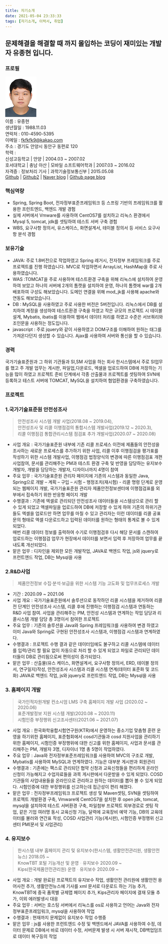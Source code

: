 ```yaml
---
title: 자기소개
date: 2021-05-04 23:33:33
tags: [자기소개, 이력서, 취업]
---
```


## 문제해결을 해결할 때 까지 몰입하는 코딩이 재미있는 개발자 유종현 입니다.

### 프로필

![프로필 사진](img001.jpg)  
이름 : 유종현  
생년월일 : 1988.11.03  
연락처 : 010-4590-5395  
이메일 : fkfkfk9@kakao.com  
주소 : 경기도 안양시 동안구 동편로 120  
학력 :  
신성고등학교 | 안양 | 2004.03 ~ 2007.02  
호서대학교 | 충남 아산 | 모바일 소프트웨어학과 | 2007.03 ~ 2016.02  
자격증 : 정보처리 기사 | 과학기술정보통신부 | 2015.05.08  
[Github](https://github.com/fkfkfk9) |
[Github2](https://github.com/fkfkfk999) |
[Naver blog](https://fkfkfk9.blog.me) |
[Github page blog](https://fkfkfk9.github.io)

### 핵심역량

- Spring, Spring Boot, 전자정부표준프레임워크 등 스프링 기반의 프레임워크를 활용한 프런트엔드, 백엔드 개발 경험
- 실제 서버에서 Vmware를 사용하여 CentOS7를 설치하고 리눅스 환경에서 Mysql 5, tomcat, jdk를 셋팅하여 테스트 서버 구축 경험
- WBS, 요구사항 정의서, 유스케이스, 화면설계서, 테이블 정의서 등 서비스 요구사항 분석 경험

### 보유기술

- JAVA: 주로 1.8버전으로 작업하였고 Spring 레거시, 전자정부 프레임워크를 주로 프로젝트를 진행 하였습니다. MVC로 작업하면서 ArrayList, HashMap을 주로 사용하였습니다.
- WAS :TOMCAT을 주로 사용하며 테스트환경 구축을 위해 리눅스에 설치하여 운영하여 보았고 하나의 서버에 2개의 톰캣을 설치하여 운영, 하나의 톰켓에 war를 2개 배포하여 구성도 해보았습니다. 도메인 연결을 위해 mod_jk를 사용해 apache와 연동도 해보았습니다.
- DB : MySQL을 사용하였고 주로 사용한 버전은 5버전입니다. 리눅스에서 DB를 설치하여 계정을 생성하여 테스트환경 구축을 하였고 작은 규모의 프로젝트 시 테이블 설계, Mybatis, ibatis를 이용하여 웹에서 데이터 처리를 하였고 수준은 서브쿼리와 조인문을 사용하는 정도입니다.
- javascript : 주로 jquery와 같이 사용하였고 DOM구조를 이해하여 원하는 태그를 가져온다던지 생성할 수 있습니다. Ajax를 사용하여 서버와 통신을 할 수 있습니다.

### 경력

국가기술표준원과 그 하위 기관들과 SI,SM 사업을 하는 회사 한시스템에서 주로 SI업무를 했고 주 개발 업무는 게시판, 파일업,다운로드, 엑셀을 업로드하여 DB에 저장하는 기능을 많이 하였고 프로젝트 준비 단계에서 각종 산출물과 프로젝트를 셋팅하여 SVN에 등록하고 테스트 서버에 TOMCAT, MySQL을 설치하여 협업환경을 구축하였습니다.

### 프로젝트

### 1.국가기술표준원 안전성조사

> 안전성조사 시스템 개발 사업(2018.08 ~ 2019.04),  
> 안전성조사 및 리콜 이행점검의 통합시스템 개발사업(2019.12 ~ 2020.3),  
> 리콜 이행점검 통합관리시스템 점검표 추가 개발사업(2020.07 ~ 2020.08)

- 사업 개요 : 국가기술표준원 내부에 기존 리콜 프로세스 이전에 제품들의 안전성을 조사하는 새로운 프로세스를 추가하기 위한 사업, 리콜 이후 이행점검을 평가표를 작성하기 위한 시스템 개발사업, 이행점검 법정양식의 변경에 따른 이행점검표 개편 사업참여, 문서를 관리해주는 PM과 테스트 환경 구축 및 반영을 담당하는 유지보수 개발자, 개발을 담당하는 개발자, 디자이너까지 4명이 참여
- 주요 업무 : 국가기술표준원 관리자 페이지에 기존의 시스템과 동일한 Java, Spring으로 개발 – 계획 – 구입 – 시험 – 행정조치(재시험) - 리콜 명령 단계로 운영되는 웹페이지 개발, 국가기술표준원 관리자 제품안전정보센터에 이행점검표를 외부에서 접속하기 위한 반응형 페이지 개발
- 수행결과 : 기존에 엑셀로 관리되던 안전성조사 데이터들을 시스템상으로 관리 할 수 있게 되었고 엑셀파일을 업로드하여 DB에 저장할 수 있게 하여 기존의 하위기관들도 엑셀을 업로드만 하면 업무를 마칠 수 있고 관리자는 이런 데이터를 리콜 공표문의 형태로 엑셀 다운로드하고 입력된 데이터를 원하는 형태의 통계로 볼 수 있게 되었다.  
  매번 리콜 데이터 정보를 출력하여 수기로 이행점검후 다시 해당 문서를 스캔하여 업로드하는 이행점검 업무가 현장에서 데이터를 보면서 입력 후 저장하여 업무를 끝내도록 개선되었다.
- 맡은 업무 : 디자인을 제외한 모든 개발작업, JAVA로 백엔드 작업, js와 jquery로 프런트엔드 작업, DB는 Mysql을 사용

### 2.R&D사업

> 제품안전정보 수집·분석·보급을 위한 시스템 기능 고도화 및 업무프로세스 개발

- 기간 : 2020.09 ~ 2021.06
- 사업 개요 : 국가기술표준원에서 솔루션으로 동작하던 리콜 시스템을 제거하여 리콜 전 단계인 안전성조사 시스템, 리콜 후에 진행하는 이행점검 시스템과 연동하는 R&D 사업 참여. 사업을 관리해주는 PM, 안전성 시스템과 연계하는 작업 담당과 리콜시스템 개발 담당 총 3명이서 참여한 프로젝트
- 주요 업무 : 기존의 솔루션을 Java와 Spring 프레임워크를 사용하여 변경 하였고 이미 Java와 Spring로 구현된 안전성조사 시스템과, 이행점검 시스템과 연계하였다.
- 수행결과 : 프로젝트 수행 결과 같은 데이터임에도 불구하고 리콜 시스템에 데이터를 입력/관리 할 필요 없이 자동으로 처리 할 수 있게 되었고 파일로 관리되던 데이터들이 DB로 관리됨으로써 편의성이 증가되었다.
- 맡은 업무 : 산출물(유스 케이스, 화면설계서, 요구사항 정의서, ERD, 테이블 정의서, 연구일지)작성, 안전성조사 시스템과 리콜 시스템 연계(데이터 표준화 및 코드화)
  JAVA로 백엔드 작업, js와 jquery로 프런트엔드 작업, DB는 Mysql을 사용

### 3. 홈페이지 개발

> 국가인적자원개발 컨소시엄 LMS 구축 홈페이지 개발 사업 (2020.02 ~ 2020.06)  
> 표준개발정보 지원 시스템 개발(2020.08 ~ 2020.11)  
> 시험인증 부정행위 신고조사센터(2021.06 ~ 2021.07)

- 사업 개요 : 한국화학융합시험연구원(KTR)에서 운영하는 중소기업 맞춤형 훈련 운영을 하기위한 홈페이지, 표준협회에서 cosd기관들과 cosd 지원사업을 관리하기 위한 홈페이지, 시험인증 부정행위에 대한 신고를 위한 홈페이지, 사업과 문서를 관리해주는 PM, 개발자 3명, 디자이너 1명 총 5명이 작업하였다.
- 주요 업무 : Java와 전자정부표준프레임워크를 사용하여 MVC의 구조로 개발, Mybatis를 사용하여 MySQL과 연계하였다. 기능은 대부분 게시판과 회원관리
- 수행결과 : 기존에는 팩스로 관리되던 협약 신청과 교육신청들을 편리하게 온라인 신청이 가능해지고 수업자료들을 과목 게시판에서 다운받을 수 있게 되었다.
  COSD기관들의 사업내용들을 온라인으로 관리하고 원하는 데이터를 뽑아 볼 수 있게 되었다.
  시험인증에 대한 부정행위를 신고하는데 접근성이 편리 해졌다.
- 맡은 업무 : 전자정부프레임워크 프로젝트 생성 및 Maven셋팅, SVN을 셋팅하여 프로젝트 개발환경 구축, Vmware에 CentOS7을 설치한 후 open jdk, tomcat, mysql을 설치하여 테스트 서버환경 구축, 파일첨부 프로젝트 외부경로로 셋팅 작업, 같은 기업 여러명 동시 교육신청 기능, 달력에 교육장비 예약 기능, DB의 교육데이터를 불러와 연간표 작성, COSD 사업관리 기능(게시판), 시험인증 부정행위 신고센터 PM(문서 및 사업관리)

### 4. 유지보수

> 한시스템 내부 홈페이지 관리 및 유지보수(한시스템, 생활안전관리원, 생활안전뉴스) 2018.05 ~  
> KnowTBT 포털 기능개선 및 운영ᆞ유지보수 2020.09 ~  
> Kips(한국제품안전관리원) 운영ᆞ유지보수 2020.09 ~

- 사업 개요 : 개발 완료된 프로젝트의 유지보수 작업, 생활안전 관리원에 생활안전 용어사전 추가, 생활안전뉴스에 기사를 xml 문서로 다운로드 하는 기능 추가, KnowTBT에 중국 품목별 규제맵 페이지 추가, Kips관리자 페이지에 결재 모듈 추가, 이외 에러발생시 대응
- 주요 업무 : 서버는 호스팅 서버에서 리눅스를 os로 사용하고 언어는 Java와 전자정부표준프레임워크, mysql을 사용하여 작업
- 수행결과 : 현재까지 문제없이 유지보수 작업 수행중
- 맡은 업무 : js를 사용한 프런트엔드 수정 및 백엔드에서 JAVA를 사용하여 수정, 데이터 문제로 DB에서 바로 데이터 수정, 서버문제 발생 시 서버 재시작, DB백업덤프로 데이터 복구등의 작업
